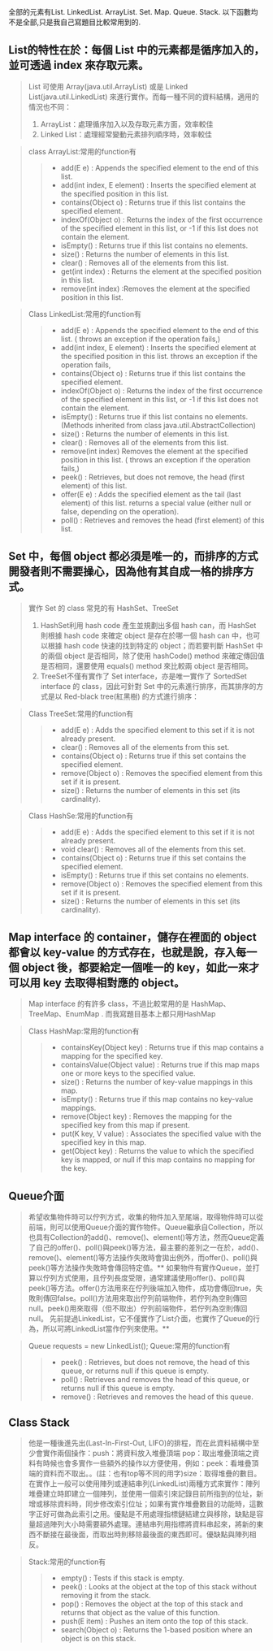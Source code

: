 全部的元素有List. LinkedList. ArrayList.  Set. Map. Queue. Stack. 以下函數均不是全部,只是我自己寫題目比較常用到的.

## List的特性在於：每個 List 中的元素都是循序加入的，並可透過 index 來存取元素。
>List 可使用 Array(java.util.ArrayList) 或是 Linked List(java.util.LinkedList) 來進行實作。而每一種不同的資料結構，適用的情況也不同：
>1. ArrayList：處理循序加入以及存取元素方面，效率較佳
>2. Linked List：處理經常變動元素排列順序時，效率較佳

>class ArrayList:常用的function有
>> * add(E e) : Appends the specified element to the end of this list.
>> * add(int index, E element) : Inserts the specified element at the specified position in this list.
>> * contains(Object o) : Returns true if this list contains the specified element.
>> * indexOf(Object o) : Returns the index of the first occurrence of the specified element in this list, or -1 if this list does not contain the element.
>> * isEmpty() : Returns true if this list contains no elements.
>> * size() : Returns the number of elements in this list.
>> * clear() : Removes all of the elements from this list.
>> *	get(int index) : Returns the element at the specified position in this list. 
>> * remove(int index) :Removes the element at the specified position in this list.

>Class LinkedList:常用的function有
>> * add(E e) : Appends the specified element to the end of this list. ( throws an exception if the operation fails,)
>> * add(int index, E element) : Inserts the specified element at the specified position in this list.  throws an exception if the operation fails,
>> * contains(Object o) : Returns true if this list contains the specified element.
>> * indexOf(Object o) : Returns the index of the first occurrence of the specified element in this list, or -1 if this list does not contain the element.
>> * isEmpty() : Returns true if this list contains no elements. (Methods inherited from class java.util.AbstractCollection)
>> * size() : Returns the number of elements in this list.
>> * clear() : Removes all of the elements from this list.
>> * remove(int index) Removes the element at the specified position in this list.  ( throws an exception if the operation fails,)
>> * peek() : Retrieves, but does not remove, the head (first element) of this list.
>> * offer(E e) : Adds the specified element as the tail (last element) of this list. returns a special value (either null or false, depending on the operation).
>> * poll() : Retrieves and removes the head (first element) of this list.


## Set 中，每個 object 都必須是唯一的，而排序的方式開發者則不需要操心，因為他有其自成一格的排序方式。
>實作 Set 的 class 常見的有 HashSet、TreeSet 
>1. HashSet利用 hash code 產生並規劃出多個 hash can，而 HashSet 則根據 hash code 來確定 object 是存在於哪一個 hash can 中，也可以根據 hash code 快速的找到特定的 object；而若要判斷 HashSet 中的兩個 object 是否相同，除了使用 hashCode() method 來確定傳回值是否相同，還要使用 equals() method 來比較兩 object 是否相同。
>2. TreeSet不僅有實作了 Set interface，亦是唯一實作了 SortedSet interface 的 class，因此可針對 Set 中的元素進行排序，而其排序的方式是以 Red-black tree(紅黑樹) 的方式進行排序：

> Class TreeSet:常用的function有
>>*	add(E e) : Adds the specified element to this set if it is not already present.
>>* clear() : Removes all of the elements from this set.
>>* contains(Object o) : Returns true if this set contains the specified element.
>>* remove(Object o) : Removes the specified element from this set if it is present.
>>* size() : Returns the number of elements in this set (its cardinality).

> Class HashSe:常用的function有
>>* add(E e) : Adds the specified element to this set if it is not already present.
>>* void	clear() : Removes all of the elements from this set.
>>*	contains(Object o) : Returns true if this set contains the specified element.
>>* isEmpty() : Returns true if this set contains no elements.
>>* remove(Object o) : Removes the specified element from this set if it is present.
>>*	size() : Returns the number of elements in this set (its cardinality).

## Map interface 的 container，儲存在裡面的 object 都會以 key-value 的方式存在，也就是說，存入每一個 object 後，都要給定一個唯一的 key，如此一來才可以用 key 去取得相對應的 object。
> Map interface 的有許多 class，不過比較常用的是 HashMap、TreeMap、EnumMap . 而我寫題目基本上都只用HashMap

> Class HashMap:常用的function有
>>* containsKey(Object key) : Returns true if this map contains a mapping for the specified key.
>>* containsValue(Object value) : Returns true if this map maps one or more keys to the specified value.
>>* size() : Returns the number of key-value mappings in this map.
>>* isEmpty() : Returns true if this map contains no key-value mappings.
>>* remove(Object key) : Removes the mapping for the specified key from this map if present.
>>*	put(K key, V value) : Associates the specified value with the specified key in this map.
>>* get(Object key) : Returns the value to which the specified key is mapped, or null if this map contains no mapping for the key.

## Queue介面
>希望收集物件時可以佇列方式，收集的物件加入至尾端，取得物件時可以從前端，則可以使用Queue介面的實作物件。Queue繼承自Collection，所以也具有Collection的add()、remove()、element()等方法，然而Queue定義了自己的offer()、poll()與peek()等方法，最主要的差別之一在於，add()、remove()、element()等方法操作失敗時會拋出例外，而offer()、poll()與peek()等方法操作失敗時會傳回特定值。** 如果物件有實作Queue，並打算以佇列方式使用，且佇列長度受限，通常建議使用offer()、poll()與peek()等方法。offer()方法用來在佇列後端加入物件，成功會傳回true，失敗則傳回false。poll()方法用來取出佇列前端物件，若佇列為空則傳回null。peek()用來取得（但不取出）佇列前端物件，若佇列為空則傳回null。 先前提過LinkedList，它不僅實作了List介面，也實作了Queue的行為，所以可將LinkedList當作佇列來使用。**

> Queue<T> requests = new LinkedList<T>();
> Queue:常用的function有
>>* peek() : Retrieves, but does not remove, the head of this queue, or returns null if this queue is empty.
>>* poll() : Retrieves and removes the head of this queue, or returns null if this queue is empty.
>>*	remove() : Retrieves and removes the head of this queue.

## Class Stack
> 他是一種後進先出(Last-In-First-Out, LIFO)的排程，而在此資料結構中至少會實作兩個操作：push：將資料放入堆疊頂端
pop：取出堆疊頂端之資料有時候也會多實作一些額外的操作以方便使用，例如：peek：看堆疊頂端的資料而不取出。。(註：也有top等不同的用字)size：取得堆疊的數目。在實作上一般可以使用陣列或連結串列(LinkedList)兩種方式來實作：陣列堆疊建立時即建立一個陣列，並使用一個索引來記錄目前所指到的位址，新增或移除資料時，同步修改索引位址；如果有實作堆疊數目的功能時，這數字正好可做為此索引之用。優點是不用處理指標鏈結建立與移除，缺點是容量超過陣列大小時需要額外處理。連結串列用指標將資料串起來，將新的東西不斷接在最後面，而取出時則移除最後面的東西即可。優缺點與陣列相反。

> Stack:常用的function有
>>* empty() : Tests if this stack is empty.
>>* peek() : Looks at the object at the top of this stack without removing it from the stack.
>>* pop() : Removes the object at the top of this stack and returns that object as the value of this function.
>>* push(E item) : Pushes an item onto the top of this stack.
>>* search(Object o) : Returns the 1-based position where an object is on this stack.
